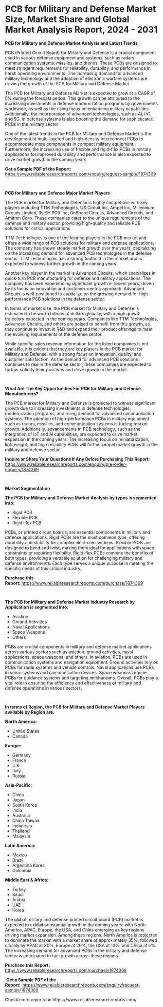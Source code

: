 <p><h1>PCB for Military and Defense Market Size, Market Share and Global Market Analysis Report, 2024 - 2031</h1></p><p><strong>PCB for Military and Defense Market Analysis and Latest Trends</strong></p>
<p><p>PCB (Printed Circuit Board) for Military and Defense is a crucial component used in various defense equipment and systems, such as radars, communication systems, missiles, and drones. These PCBs are designed to meet stringent requirements for reliability, durability, and performance in harsh operating environments. The increasing demand for advanced military technology and the adoption of electronic warfare systems are driving the growth of the PCB for Military and Defense Market.</p><p>The PCB for Military and Defense Market is expected to grow at a CAGR of 5% during the forecast period. This growth can be attributed to the increasing investments in defense modernization programs by governments worldwide, as well as the rising focus on enhancing military capabilities. Additionally, the incorporation of advanced technologies, such as AI, IoT, and 5G, in defense systems is also boosting the demand for sophisticated PCBs in the military sector.</p><p>One of the latest trends in the PCB for Military and Defense Market is the development of multi-layered and high-density interconnect PCBs to accommodate more components in compact military equipment. Furthermore, the increasing use of flexible and rigid-flex PCBs in military applications for improved durability and performance is also expected to drive market growth in the coming years.</p></p>
<p><strong>Get a Sample PDF of the Report:&nbsp;</strong> <a href="https://www.reliableresearchreports.com/enquiry/request-sample/1874369">https://www.reliableresearchreports.com/enquiry/request-sample/1874369</a></p>
<p>&nbsp;</p>
<p><strong>PCB for Military and Defense Major Market Players</strong></p>
<p><p>The PCB market for Military and Defense is highly competitive with key players including TTM Technologies, US Circuit Inc, Ampel Inc, Millennium Circuits Limited, RUSH PCB Inc, OnBoard Circuits, Advanced Circuits, and Amitron Corp. These companies cater to the unique requirements of the defense and military sector, providing high-quality and reliable PCB solutions for critical applications.</p><p>TTM Technologies is one of the leading players in the PCB market and offers a wide range of PCB solutions for military and defense applications. The company has shown steady market growth over the years, capitalizing on the increasing demand for advanced PCB technologies in the defense sector. TTM Technologies has a strong foothold in the market and is expected to witness further growth in the coming years.</p><p>Another key player in the market is Advanced Circuits, which specializes in quick-turn PCB manufacturing for defense and military applications. The company has been experiencing significant growth in recent years, driven by its focus on innovation and customer-centric approach. Advanced Circuits is well-positioned to capitalize on the growing demand for high-performance PCB solutions in the defense sector.</p><p>In terms of market size, the PCB market for Military and Defense is estimated to be worth billions of dollars globally, with a high growth trajectory expected in the coming years. Companies like TTM Technologies, Advanced Circuits, and others are poised to benefit from this growth, as they continue to invest in R&D and expand their product offerings to meet the evolving requirements of the defense sector.</p><p>While specific sales revenue information for the listed companies is not available, it is evident that they are key players in the PCB market for Military and Defense, with a strong focus on innovation, quality, and customer satisfaction. As the demand for advanced PCB solutions continues to rise in the defense sector, these companies are expected to further solidify their positions and drive growth in the market.</p></p>
<p>&nbsp;</p>
<p><strong>What Are The Key Opportunities For PCB for Military and Defense Manufacturers?</strong></p>
<p><p>The PCB market for Military and Defense is projected to witness significant growth due to increasing investments in defense technologies, modernization programs, and rising demand for advanced communication systems. The adoption of high-performance PCBs in military equipment such as radars, missiles, and communication systems is fueling market growth. Additionally, advancements in PCB technology, such as the integration of IoT and AI capabilities, are expected to drive market expansion in the coming years. The increasing focus on miniaturization, lightweight, and high reliability PCBs will further propel market growth in the military and defense sector.</p></p>
<p><strong>Inquire or Share Your Questions If Any Before Purchasing This Report:</strong> <a href="https://www.reliableresearchreports.com/enquiry/pre-order-enquiry/1874369">https://www.reliableresearchreports.com/enquiry/pre-order-enquiry/1874369</a></p>
<p>&nbsp;</p>
<p><strong>Market Segmentation</strong></p>
<p><strong>The PCB for Military and Defense Market Analysis by types is segmented into:</strong></p>
<p><ul><li>Rigid PCB</li><li>Flexible PCB</li><li>Rigid-flex PCB</li></ul></p>
<p><p>PCBs, or printed circuit boards, are essential components in military and defense applications. Rigid PCBs are the most common type, offering durability and stability for complex electronic systems. Flexible PCBs are designed to bend and twist, making them ideal for applications with space constraints or requiring flexibility. Rigid-flex PCBs combine the benefits of both types, providing a versatile solution for challenging military and defense environments. Each type serves a unique purpose in meeting the specific needs of this critical industry.</p></p>
<p><strong>Purchase this Report:&nbsp;</strong><a href="https://www.reliableresearchreports.com/purchase/1874369">https://www.reliableresearchreports.com/purchase/1874369</a></p>
<p>&nbsp;</p>
<p><strong>The PCB for Military and Defense Market Industry Research by Application is segmented into:</strong></p>
<p><ul><li>Aviation</li><li>Ground Activities</li><li>Naval Applications</li><li>Space Weapons</li><li>Others</li></ul></p>
<p><p>PCBs are crucial components in military and defense market applications across various sectors such as aviation, ground activities, naval applications, space weapons, and others. In aviation, PCBs are used in communication systems and navigation equipment. Ground activities rely on PCBs for radar systems and vehicle controls. Naval applications use PCBs in sonar systems and communication devices. Space weapons require PCBs for guidance systems and targeting mechanisms. Overall, PCBs play a vital role in ensuring the efficiency and effectiveness of military and defense operations in various sectors.</p></p>
<p>&nbsp;</p>
<p><strong>In terms of Region, the PCB for Military and Defense Market Players available by Region are:</strong></p>
<p>
    <p> <strong> North America: </strong>
        <ul>
            <li>United States</li>
            <li>Canada</li>
        </ul>
        </p> 
    <p> <strong> Europe: </strong>
        <ul>
            <li>Germany</li>
            <li>France</li>
            <li>U.K.</li>
            <li>Italy</li>
            <li>Russia</li>
        </ul>
        </p> 
    <p> <strong> Asia-Pacific: </strong>
        <ul>
            <li>China</li>
            <li>Japan</li>
            <li>South Korea</li>
            <li>India</li>
            <li>Australia</li>
            <li>China Taiwan</li>
            <li>Indonesia</li>
            <li>Thailand</li>
            <li>Malaysia</li>
        </ul>
        </p> 
    <p> <strong> Latin America: </strong>
        <ul>
            <li>Mexico</li>
            <li>Brazil</li>
            <li>Argentina Korea</li>
            <li>Colombia</li>
        </ul>
        </p> 
    <p> <strong> Middle East & Africa: </strong>
        <ul>
            <li>Turkey</li>
            <li>Saudi</li>
            <li>Arabia</li>
            <li>UAE</li>
            <li>Korea</li>
        </ul>
    </p>
    </p>
<p><p>The global military and defense printed circuit board (PCB) market is expected to exhibit substantial growth in the coming years, with North America, APAC, Europe, the USA, and China emerging as key regions driving market expansion. Among these regions, North America is projected to dominate the market with a market share of approximately 35%, followed closely by APAC at 30%, Europe at 20%, the USA at 10%, and China at 5%. The increasing demand for advanced PCBs in the military and defense sector is anticipated to fuel growth across these regions.</p></p>
<p><strong>Purchase this Report: </strong><a href="https://www.reliableresearchreports.com/purchase/1874369">https://www.reliableresearchreports.com/purchase/1874369</a></p>
<p>&nbsp;<strong>Get a Sample PDF of the Report:&nbsp;&nbsp;</strong><a href="https://www.reliableresearchreports.com/enquiry/request-sample/1874369">https://www.reliableresearchreports.com/enquiry/request-sample/1874369</a></p>
<p><strong></strong></p>
<p>Check more reports on https://www.reliableresearchreports.com/</p>